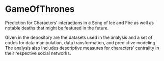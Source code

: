# GameOfThrones
Prediction for Characters' interactions in a Song of Ice and Fire as well as notable deaths that might be featured in the future.

Given in the depository are the datasets used in the analysis and a set of codes for data manipulation, data transformation, 
and predictive modeling. The analysis also includes descriptive measures for characters' centrality in their respective social networks.
